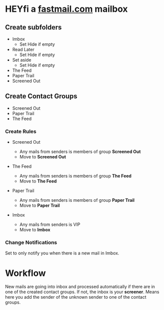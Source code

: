 # HEYfi a [fastmail.com](https://fastmail.com) mailbox

## Create subfolders
- Imbox
  - Set Hide if empty
- Read Later
  - Set Hide if empty
- Set aside
  - Set Hide if empty
- The Feed
- Paper Trail 
- Screened Out


## Create Contact Groups
- Screened Out
- Paper Trail
- The Feed

### Create Rules
- Screened Out
	- Any mails from senders is members of group **Screened Out**
	- Move to **Screened Out**

- The Feed
	- Any mails from senders is members of group **The Feed**
	- Move to **The Feed**

- Paper Trail
	- Any mails from senders is members of group **Paper Trail**
	- Move to **Paper Trail**
	
- Imbox
	- Any mails from senders is VIP
	- Move to **Imbox**
	
	
### Change Notifications

Set to only notify you when there is a new mail in Imbox.


# Workflow

New mails are going into inbox and processed automatically if there are in one of the created contact groups.
If not, the inbox is your **screener**. Means here you add the sender of the unknown sender to one of the contact groups.

	 

